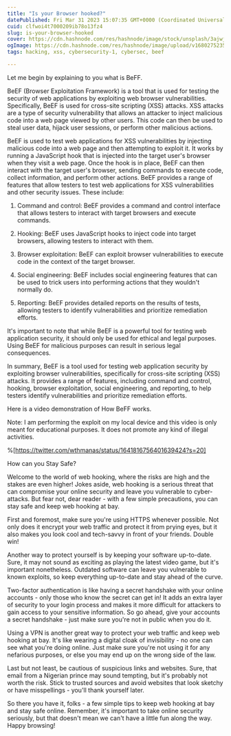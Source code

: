 ```yaml
---
title: "Is your Browser hooked?"
datePublished: Fri Mar 31 2023 15:07:35 GMT+0000 (Coordinated Universal Time)
cuid: clfwoi4t7000209ib78o13fz4
slug: is-your-browser-hooked
cover: https://cdn.hashnode.com/res/hashnode/image/stock/unsplash/3ajwj0BNB_M/upload/8c61b5907f9883a0250a513eb05da6a8.jpeg
ogImage: https://cdn.hashnode.com/res/hashnode/image/upload/v1680275235242/ac1dab63-aa82-4cc5-907d-17249053fab3.png
tags: hacking, xss, cybersecurity-1, cybersec, beef

---
```


Let me begin by explaining to you what is BeFF.

BeEF (Browser Exploitation Framework) is a tool that is used for testing the security of web applications by exploiting web browser vulnerabilities. Specifically, BeEF is used for cross-site scripting (XSS) attacks. XSS attacks are a type of security vulnerability that allows an attacker to inject malicious code into a web page viewed by other users. This code can then be used to steal user data, hijack user sessions, or perform other malicious actions.

BeEF is used to test web applications for XSS vulnerabilities by injecting malicious code into a web page and then attempting to exploit it. It works by running a JavaScript hook that is injected into the target user's browser when they visit a web page. Once the hook is in place, BeEF can then interact with the target user's browser, sending commands to execute code, collect information, and perform other actions. BeEF provides a range of features that allow testers to test web applications for XSS vulnerabilities and other security issues. These include:

1. Command and control: BeEF provides a command and control interface that allows testers to interact with target browsers and execute commands.
    
2. Hooking: BeEF uses JavaScript hooks to inject code into target browsers, allowing testers to interact with them.
    
3. Browser exploitation: BeEF can exploit browser vulnerabilities to execute code in the context of the target browser.
    
4. Social engineering: BeEF includes social engineering features that can be used to trick users into performing actions that they wouldn't normally do.
    
5. Reporting: BeEF provides detailed reports on the results of tests, allowing testers to identify vulnerabilities and prioritize remediation efforts.
    

It's important to note that while BeEF is a powerful tool for testing web application security, it should only be used for ethical and legal purposes. Using BeEF for malicious purposes can result in serious legal consequences.

In summary, BeEF is a tool used for testing web application security by exploiting browser vulnerabilities, specifically for cross-site scripting (XSS) attacks. It provides a range of features, including command and control, hooking, browser exploitation, social engineering, and reporting, to help testers identify vulnerabilities and prioritize remediation efforts.

Here is a video demonstration of How BeFF works.

Note: I am performing the exploit on my local device and this video is only meant for educational purposes. It does not promote any kind of illegal activities.

%[https://twitter.com/wthmanas/status/1641816756401639424?s=20] 

How can you Stay Safe?

Welcome to the world of web hooking, where the risks are high and the stakes are even higher! Jokes aside, web hooking is a serious threat that can compromise your online security and leave you vulnerable to cyber-attacks. But fear not, dear reader - with a few simple precautions, you can stay safe and keep web hooking at bay.

First and foremost, make sure you're using HTTPS whenever possible. Not only does it encrypt your web traffic and protect it from prying eyes, but it also makes you look cool and tech-savvy in front of your friends. Double win!

Another way to protect yourself is by keeping your software up-to-date. Sure, it may not sound as exciting as playing the latest video game, but it's important nonetheless. Outdated software can leave you vulnerable to known exploits, so keep everything up-to-date and stay ahead of the curve.

Two-factor authentication is like having a secret handshake with your online accounts - only those who know the secret can get in! It adds an extra layer of security to your login process and makes it more difficult for attackers to gain access to your sensitive information. So go ahead, give your accounts a secret handshake - just make sure you're not in public when you do it.

Using a VPN is another great way to protect your web traffic and keep web hooking at bay. It's like wearing a digital cloak of invisibility - no one can see what you're doing online. Just make sure you're not using it for any nefarious purposes, or else you may end up on the wrong side of the law.

Last but not least, be cautious of suspicious links and websites. Sure, that email from a Nigerian prince may sound tempting, but it's probably not worth the risk. Stick to trusted sources and avoid websites that look sketchy or have misspellings - you'll thank yourself later.

So there you have it, folks - a few simple tips to keep web hooking at bay and stay safe online. Remember, it's important to take online security seriously, but that doesn't mean we can't have a little fun along the way. Happy browsing!